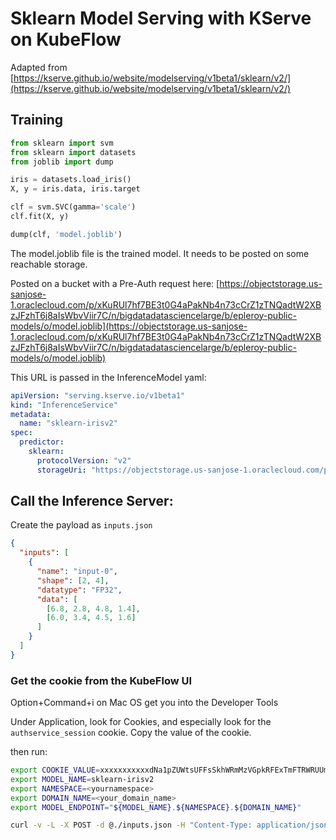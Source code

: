 # Sklearn Model Serving with KServe on KubeFlow

Adapted from [https://kserve.github.io/website/modelserving/v1beta1/sklearn/v2/](https://kserve.github.io/website/modelserving/v1beta1/sklearn/v2/)

## Training

```python
from sklearn import svm
from sklearn import datasets
from joblib import dump

iris = datasets.load_iris()
X, y = iris.data, iris.target

clf = svm.SVC(gamma='scale')
clf.fit(X, y)

dump(clf, 'model.joblib')
```

The model.joblib file is the trained model. It needs to be posted on some reachable storage.

Posted on a bucket with a Pre-Auth request here: [https://objectstorage.us-sanjose-1.oraclecloud.com/p/xKuRUl7hf7BE3t0G4aPakNb4n73cCrZ1zTNQadtW2XBzJFzhT6j8aIsWbvViir7C/n/bigdatadatasciencelarge/b/epleroy-public-models/o/model.joblib](https://objectstorage.us-sanjose-1.oraclecloud.com/p/xKuRUl7hf7BE3t0G4aPakNb4n73cCrZ1zTNQadtW2XBzJFzhT6j8aIsWbvViir7C/n/bigdatadatasciencelarge/b/epleroy-public-models/o/model.joblib)

This URL is passed in the InferenceModel yaml:

```yaml
apiVersion: "serving.kserve.io/v1beta1"
kind: "InferenceService"
metadata:
  name: "sklearn-irisv2"
spec:
  predictor:
    sklearn:
      protocolVersion: "v2"
      storageUri: "https://objectstorage.us-sanjose-1.oraclecloud.com/p/xKuRUl7hf7BE3t0G4aPakNb4n73cCrZ1zTNQadtW2XBzJFzhT6j8aIsWbvViir7C/n/bigdatadatasciencelarge/b/epleroy-public-models/o/model.joblib"
```

## Call the Inference Server:

Create the payload as `inputs.json`

```json
{
  "inputs": [
    {
      "name": "input-0",
      "shape": [2, 4],
      "datatype": "FP32",
      "data": [
        [6.8, 2.8, 4.8, 1.4],
        [6.0, 3.4, 4.5, 1.6]
      ]
    }
  ]
}
```

### Get the cookie from the KubeFlow UI

Option+Command+i on Mac OS get you into the Developer Tools

Under Application, look for Cookies, and especially look for the `authservice_session` cookie.
Copy the value of the cookie.

then run:

```bash
export COOKIE_VALUE=xxxxxxxxxxxdNa1pZUWtsUFFsSkhWRmMzVGpkRFExTmFTRWRUUms5Q04wMU1WalJQUkU4M05qSlBVa2RUU3pRMVRsRkxVMEU9fO-F8FEGEuzz3rLPXalgkzzzzzzzzz
export MODEL_NAME=sklearn-irisv2
export NAMESPACE=<yournamespace>
export DOMAIN_NAME=<your_domain_name>
export MODEL_ENDPOINT="${MODEL_NAME}.${NAMESPACE}.${DOMAIN_NAME}"

curl -v -L -X POST -d @./inputs.json -H "Content-Type: application/json" -H "Cookie: authservice_session=${COOKIE_VALUE}" -H "Host: ${MODEL_ENDPOINT}" https://$MODEL_ENDPOINT/v2/models/$MODEL_NAME/infer
```
